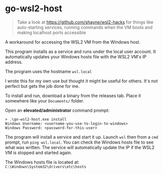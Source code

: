 # go-wsl2-host

> Take a look at https://github.com/shayne/wsl2-hacks for things like auto-starting services, running commands when the VM boots and making localhost ports accessible

A workaround for accessing the WSL2 VM from the Windows host.

This program installs as a service and runs under the local user account. It automatically updates your Windows hosts file with the WSL2 VM's IP address.

The program uses the hostname `wsl.local`

I wrote this for my own use but thought it might be useful for others. It's not perfect but gets the job done for me.

To install and run, download a binary from the releases tab. Place it somewhere like your `Documents/` folder.

Open an **elevated/administrator** command prompt:

```
> .\go-wsl2-host.exe install
Windows Username: <username-you-use-to-login-to-windows>
Windows Password: <password-for-this-user>
```

The program will install a service and start it up. Launch `wsl` then from a `cmd` prompt, run `ping wsl.local`. You can check the Windows hosts file to see what was written. The service will automatically update the IP if the WSL2 VM is stopped and started again.

The Windows hosts file is located at: `C:\Windows\System32\drivers\etc\hosts`
